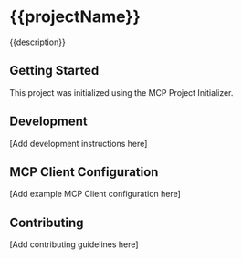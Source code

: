 # {{projectName}}

{{description}}

## Getting Started

This project was initialized using the MCP Project Initializer.

## Development

[Add development instructions here]

## MCP Client Configuration

[Add example MCP Client configuration here]

## Contributing

[Add contributing guidelines here]